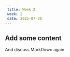 ```yaml
---
 title: Week 2
 week: 2
 date: 2025-07-30
---
```


## Add some content

And discuss MarkDown again.

